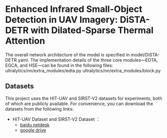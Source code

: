 # Enhanced Infrared Small-Object Detection in UAV Imagery: DiSTA-DETR with Dilated-Sparse Thermal Attention

The overall network architecture of the model is specified in model/DiSTA-DETR.yaml. 
The implementation details of the three core modules—EDTA, EGCA, and HSE—can be found in the following files:
ultralytics/nn/extra_modules/edta.py
ultralytics/nn/extra_modules/block.py

## Datasets
This project uses the HIT-UAV and SIRST-V2 datasets for experiments, both of which are publicly available.
For convenience, you can download the datasets from the following links:
- HIT-UAV Dataset  and  SIRST-V2  Dataset  ：
  - [baidu netdesk](https://pan.baidu.com/s/1Y0-E_qUVXA3ayFvX1HiIGQ?pwd=r58e)
  - [google drive ](https://drive.google.com/drive/folders/1inofsL5pq_nebhtiPL0C8hIDCA_fjCfa?usp=sharing)


